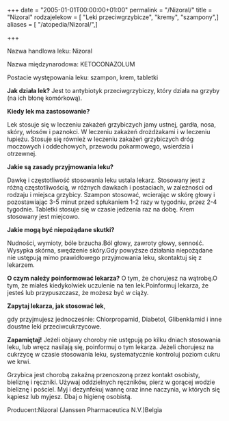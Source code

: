 +++
date = "2005-01-01T00:00:00+01:00"
permalink = "/Nizoral/"
title = "Nizoral"
rodzajelekow = [ "Leki przeciwgrzybicze", "kremy", "szampony",]
aliases = [ "/atopedia/Nizoral/",]

+++

Nazwa handlowa leku: Nizoral

Nazwa międzynarodowa: KETOCONAZOLUM

Postacie występowania leku: szampon, krem, tabletki

**Jak działa lek?** Jest to antybiotyk przeciwgrzybiczy, który działa na grzyby (na ich błonę komórkową).

**Kiedy lek ma zastosowanie?**

Lek stosuje się w leczeniu zakażeń grzybiczych jamy ustnej, gardła, nosa, skóry, włosów i paznokci. W leczeniu zakażeń drożdżakami i w leczeniu łupieżu. Stosuje się również w leczeniu zakażeń grzybiczych dróg moczowych i oddechowych, przewodu pokarmowego, wsierdzia i otrzewnej.

**Jakie są zasady przyjmowania leku?**

Dawkę i częstotliwość stosowania leku ustala lekarz. Stosowany jest z różną częstotliwością, w różnych dawkach i postaciach, w zależności od rodzaju i miejsca grzybicy. Szampon stosować, wcierając w skórę głowy i pozostawiając 3-5 minut przed spłukaniem 1-2 razy w tygodniu, przez 2-4 tygodnie. Tabletki stosuje się w czasie jedzenia raz na dobę. Krem stosowany jest miejcowo.

**Jakie mogą być niepożądane skutki?**

Nudności, wymioty, bóle brzucha.Ból głowy, zawroty głowy, senność. Wysypka skórna, swędzenie skóry.Gdy powyższe działania niepożądane nie ustępują mimo prawidłowego przyjmowania leku, skontaktuj się z lekarzem.

**O czym należy poinformować lekarza?** O tym, że chorujesz na wątrobę.O tym, że miałeś kiedykolwiek uczulenie na ten lek.Poinformuj lekarza, że jesteś lub przypuszczasz, że możesz być w ciąży.

**Zapytaj lekarza, jak stosować lek**,

gdy przyjmujesz jednocześnie: Chlorpropamid, Diabetol, Glibenklamid i inne doustne leki przeciwcukrzycowe.

**Zapamiętaj!** Jeżeli objawy choroby nie ustępują po kilku dniach stosowania leku, lub wręcz nasilają się, poinformuj o tym lekarza. Jeżeli chorujesz na cukrzycę w czasie stosowania leku, systematycznie kontroluj poziom cukru we krwi.

Grzybica jest chorobą zakaźną przenoszoną przez kontakt osobisty, bieliznę i ręczniki. Używaj oddzielnych ręczników, pierz w gorącej wodzie bieliznę i pościel. Myj i dezynfekuj wannę oraz inne naczynia, w których się kąpiesz lub myjesz. Dbaj o higienę osobistą.

Producent:Nizoral (Janssen Pharmaceutica N.V.)Belgia
